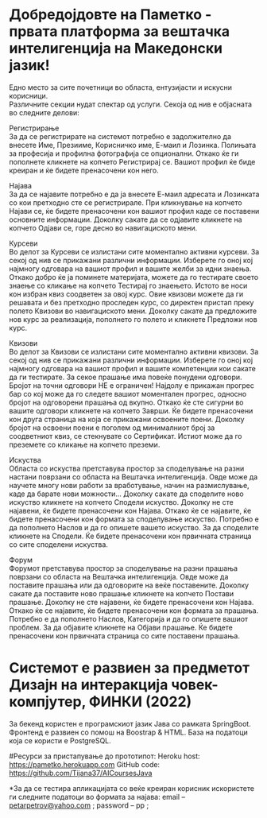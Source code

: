 # Добредојдовте на Паметко - првата платформа за вештачка интелигенција на Македонски јазик!


Едно место за сите почетници во областа, ентузијасти и искусни корисници.<br>
Различните секции нудат спектар од услуги. Секоја од нив е објасната во следните делови:<br>


Регистрирање<br>
За да се регистрирате на системот потребно е задолжително да внесете Име, Презииме, Корисничко име, Е-маил и Лозинка. Полињата за професија и профилна фотографија се опционални. Откако ќе ги пополнете кликнете на копчето Регистрирај се. Вашиот профил ќе биде креиран и ќе бидете пренасочени кон него.


Најава<br>
За да се најавите потребно е да ја внесете Е-маил адресата и Лозинката со кои претходно сте се регистрирале. При кликнување на копчето Најави се, ќе бидете пренасочени кон вашиот профил каде се поставени основните информации.
Доколку сакате да се одјавите кликнете на копчето Одјави се, горе десно во навигациското мени.


Курсеви<br>
Во делот за Курсеви се излистани сите моментално активни курсеви. За секој од нив се прикажани различни информации. Изберете го оној кој најмногу одговара на вашиот профил и вашите желби за идни знаења. Откако добро ќе ја поминете материјата, можете да го тестирате своето знаење со кликање на копчето Тестирај го знаењето.
Истото ве носи кон избран квиз соодветен за овој курс. Овие квизови можете да ги решавата и без претходно проследен курс, со директен пристап преку полето Квизови во навигациското мени.
Доколку сакате да предложите нов курс за реализација, пополнето го полето и кликнете Предложи нов курс.


Квизови<br>
Во делот за Квизови се излистани сите моментално активни квизови. За секој од нив се прикажани различни информации. Изберете го оној кој најмногу одговара на вашиот профил и вашите компетенции кои сакате да ги тестирате.
За секое прашање има повеќе понудени одговори. Бројот на точни одговори НЕ е ограничен! Најдолу е прикажан прогрес бар со кој може да го следете вашиот моментален прогрес, односно бројот на одговорени прашања од вкупно. Откако ќе сте сигурни во вашите одговори кликнете на копчето Заврши. Ќе бидете пренасочени кон друга страница на која
се прикажани освоените поени. Доколку бројот на освоени поени е поголем од минималниот број за соодветниот квиз, се стекнувате со Сертификат. Истиот може да го преземете со кликање на копчето преземи.


Искуства<br>
Областа со искуства претставува простор за споделување на разни настани поврзани со областа на Вештачка интелигенција. Овде може да научете многу нови работи за вработување, начин на размислување, каде да барате нови можности...
Доколку сакате да споделите ново искуство кликнете на копчето Сподели искуство. Доколку не сте најавени, ќе бидете пренасочени кон Најава. Откако ќе се најавите, ќе бидете пренасочени кон формата за споделување искуство. Потребно е да пополнето Наслов и да го опишете вашето искуство. За да споделите кликнете на Сподели. Ќе бидете пренасочени кон првичната страница со сите споделени искуства.


Форум<br>
Форумот претставува простор за споделување на разни прашања поврзани со областа на Вештачка интелигенција. Овде може да поставите прашања или да одговорите на веќе поставените.
Доколку сакате да поставите ново прашање кликнете на копчето Постави прашање. Доколку не сте најавени, ќе бидете пренасочени кон Најава. Откако ќе се најавите, ќе бидете пренасочени кон формата за прашања. Потребно е да пополнето Наслов, Категорија и да го опишете вашиот проблем. За да објавите кликнете на Објави прашање. Ќе бидете пренасочени кон првичната страница со сите поставени прашања.


# Системот е развиен за предметот Дизајн на интеракција човек-компјутер, ФИНКИ (2022)
За бекенд користен е програмскиот јазик Јава со рамката SpringBoot. Фронтенд е развиен со помош на Boostrap & HTML. База на податоци која се користи е PostgreSQL.


#Ресурси за пристапување до прототипот:
Heroku host:  https://pametko.herokuapp.com 
GitHub code: https://github.com/Tijana37/AICoursesJava

*За да се тестира апликацијата со веќе креиран корисник искористете ги следните податоци во формата за најава: email – petarpetrov@yahoo.com ; password – pp ;
